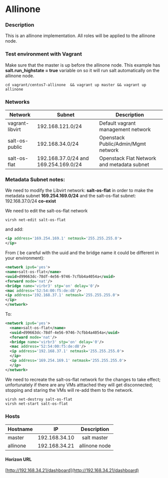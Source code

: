 # Allinone

### Description

This is an allinone implementation. All roles will be applied to the allinone node.

### Test environment with Vagrant

Make sure that the master is up before the allinone node.
This example has **salt.run_highstate = true** variable on so it will run salt automatically on the allinone node.

	cd vagrant/centos7-allinone  && vagrant up master && vagrant up allinone

### Networks

Network | Subnet | Description
--- | --- | ---
vagrant-libvirt | 192.168.121.0/24 | Default vagrant management network
salt-os-public | 192.168.34.0/24 | Openstack Public/Admin/Mgmt network
salt-os-flat | 192.168.37.0/24 and 169.254.169.0/24 | Openstack Flat Network and metadata subnet

### Metadata Subnet notes:

We need to modify the Libvirt network: **salt-os-flat** in order to make the metadata subnet **169.254.169.0/24** and the salt-os-flat subnet: 192.168.37.0/24 **co-exist**

We need to edit the salt-os-flat network

	virsh net-edit salt-os-flat

and add:
```xml
<ip address='169.254.169.1' netmask='255.255.255.0'>
</ip>
```

From ( be careful with the uuid and the bridge name it could be different in your environment):
```xml
<network ipv6='yes'>
<name>salt-os-flat</name>
<uuid>d99663dc-78df-4e56-9746-7cfbb4a4054a</uuid>
<forward mode='nat'/>
<bridge name='virbr3' stp='on' delay='0'/>
<mac address='52:54:00:f5:de:d8'/>
<ip address='192.168.37.1' netmask='255.255.255.0'>
</ip>
</network>
```

To:

```xml
<network ipv6='yes'>
  <name>salt-os-flat</name>
  <uuid>d99663dc-78df-4e56-9746-7cfbb4a4054a</uuid>
  <forward mode='nat'/>
  <bridge name='virbr3' stp='on' delay='0'/>
  <mac address='52:54:00:f5:de:d8'/>
  <ip address='192.168.37.1' netmask='255.255.255.0'>
  </ip>
  <ip address='169.254.169.1' netmask='255.255.255.0'>
  </ip>
</network>
```

We need to recreate the salt-os-flat network for the changes to take effect; unfortunately if there are any VMs atttached they will get disconnected; stopping and staring the VMs will re-add them to the network.

	virsh net-destroy salt-os-flat
	virsh net-start salt-os-flat


### Hosts

|    Hostname   |     IP        | Description   |
| ------------- |:-------------:|:-------------:|
| master        | 192.168.34.10 | salt master   |
| allinone      | 192.168.34.21 | allinone node |


#### Horizon URL
[http://192.168.34.21/dashboard](http://192.168.34.21/dashboard)
